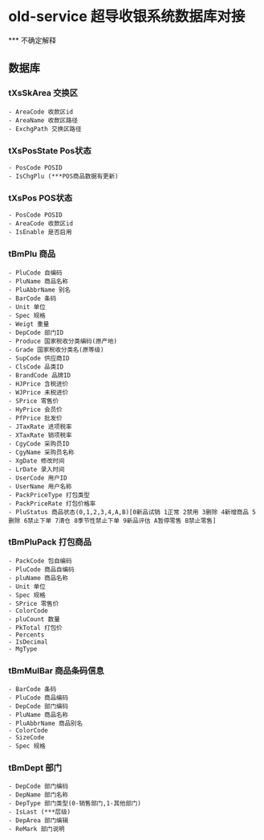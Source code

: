 # old-service 超导收银系统数据库对接
*** 不确定解释
## 数据库
### tXsSkArea   交换区
    - AreaCode 收款区id
    - AreaName 收款区路径
    - ExchgPath 交换区路径
### tXsPosState Pos状态
    - PosCode POSID
    - IsChgPlu (***POS商品数据有更新)
### tXsPos POS状态
    - PosCode POSID
    - AreaCode 收款区id
    - IsEnable 是否启用
### tBmPlu 商品
    - PluCode 自编码
    - PluName 商品名称
    - PluAbbrName 别名
    - BarCode 条码
    - Unit 单位
    - Spec 规格
    - Weigt 重量
    - DepCode 部门ID
    - Produce 国家税收分类编码(原产地)
    - Grade 国家税收分类名(原等级)
    - SupCode 供应商ID
    - ClsCode 品类ID
    - BrandCode 品牌ID
    - HJPrice 含税进价
    - WJPrice 未税进价
    - SPrice 零售价
    - HyPrice 会员价
    - PfPrice 批发价
    - JTaxRate 进项税率
    - XTaxRate 销项税率
    - CgyCode 采购员ID
    - CgyName 采购员名称
    - XgDate 修改时间
    - LrDate 录入时间
    - UserCode 用户ID
    - UserName 用户名称
    - PackPriceType 打包类型
    - PackPriceRate 打包价格率
    - PluStatus 商品状态(0,1,2,3,4,A,B)[0新品试销 1正常 2禁用 3删除 4新增商品 5删除 6禁止下单 7清仓 8季节性禁止下单 9新品评估 A暂停零售 B禁止零售]
### tBmPluPack 打包商品
    - PackCode 包自编码
    - PluCode 商品自编码
    - pluName 商品名称
    - Unit 单位
    - Spec 规格
    - SPrice 零售价
    - ColorCode
    - pluCount 数量
    - PkTotal 打包价
    - Percents
    - IsDecimal
    - MgType
### tBmMulBar 商品条码信息
    - BarCode 条码
    - PluCode 商品编码
    - DepCode 部门编码
    - PluName 商品名称
    - PluAbbrName 商品别名
    - ColorCode
    - SizeCode
    - Spec 规格
### tBmDept  部门
    - DepCode 部门编码
    - DepName 部门名称
    - DepType 部门类型(0-销售部门,1-其他部门)
    - IsLast (***层级)
    - DepArea 部门编辑
    - ReMark 部门说明
